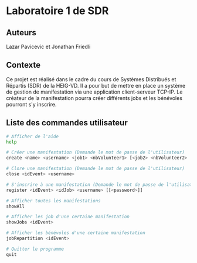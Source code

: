# Laboratoire 1 de SDR

## Auteurs

Lazar Pavicevic et Jonathan Friedli

## Contexte

Ce projet est réalisé dans le cadre du cours de Systèmes Distribués et Répartis (SDR) de la HEIG-VD. Il a pour but de mettre en place un système de gestion de manifestation via une application client-serveur TCP-IP. Le créateur de la manifestation pourra créer différents jobs et les bénévoles pourront s'y inscrire.

## Liste des commandes utilisateur

```bash
# Afficher de l'aide
help

# Créer une manifestation (Demande le mot de passe de l'utilisateur)
create <name> <username> <job1> <nbVolunteer1> [<job2> <nbVolunteer2> ...]

# Clore une manifestation (Demande le mot de passe de l'utilisateur)
close <idEvent> <username>

# S'inscrire à une manifestation (Demande le mot de passe de l'utilisateur)
register <idEvent> <idJob> <username> [[<password>]]

# Afficher toutes les manifestations
showAll

# Afficher les job d'une certaine manifestation
showJobs <idEvent>

# Afficher les bénévoles d'une certaine manifestation
jobRepartition <idEvent>

# Quitter le programme
quit
```
